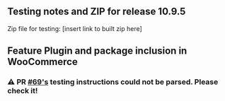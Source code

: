 ## Testing notes and ZIP for release 10.9.5

Zip file for testing: [insert link to built zip here]

## Feature Plugin and package inclusion in WooCommerce

### ⚠️ PR [#69's](https://github.com/tarhi-saad/woocommerce-gutenberg-products-block/pull/69) testing instructions could not be parsed. Please check it!


